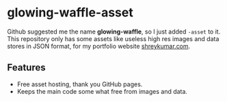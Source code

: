 
# glowing-waffle-asset

Github suggested me the name **glowing-waffle**, so I just added `-asset` to it.
This repository only has some assets like useless high res images and data stores in JSON format, for my portfolio website [shreykumar.com](https://shreykumar.com/).




## Features

- Free asset hosting, thank you GitHub pages.
- Keeps the main code some what free from images and data.

